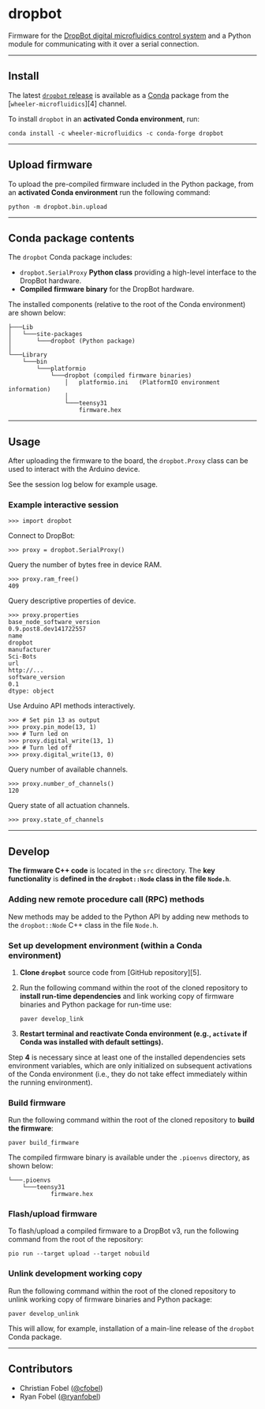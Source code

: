# dropbot #

Firmware for the [DropBot digital microfluidics control system][1] and a Python
module for communicating with it over a serial connection.

-------------------------------------------------------------------------------

Install
-------

The latest [`dropbot` release][3] is available as a [Conda][2] package from the
[`wheeler-microfluidics`][4] channel.

To install `dropbot` in an **activated Conda environment**, run:

    conda install -c wheeler-microfluidics -c conda-forge dropbot

-------------------------------------------------------------------------------

## Upload firmware ##

To upload the pre-compiled firmware included in the Python package, from an
**activated Conda environment** run the following command:

    python -m dropbot.bin.upload

-------------------------------------------------------------------------------

Conda package contents
----------------------

The `dropbot` Conda package includes:

 - `dropbot.SerialProxy` **Python class** providing a high-level interface to
   the DropBot hardware.
 - **Compiled firmware binary** for the DropBot hardware.

The installed components (relative to the root of the Conda environment) are
shown below:

    ├───Lib
    │   └───site-packages
    │       └───dropbot (Python package)
    │
    └───Library
        └───bin
            └───platformio
                └───dropbot (compiled firmware binaries)
                    │   platformio.ini   (PlatformIO environment information)
                    │
                    └───teensy31
                        firmware.hex

-------------------------------------------------------------------------------

## Usage ##

After uploading the firmware to the board, the `dropbot.Proxy` class can be
used to interact with the Arduino device.

See the session log below for example usage.

### Example interactive session ###

    >>> import dropbot

Connect to DropBot:

    >>> proxy = dropbot.SerialProxy()

Query the number of bytes free in device RAM.

    >>> proxy.ram_free()
    409

Query descriptive properties of device.

    >>> proxy.properties
    base_node_software_version                               0.9.post8.dev141722557
    name                                                                    dropbot
    manufacturer                                                           Sci-Bots
    url                                                                  http://...
    software_version                                                            0.1
    dtype: object

Use Arduino API methods interactively.

    >>> # Set pin 13 as output
    >>> proxy.pin_mode(13, 1)
    >>> # Turn led on
    >>> proxy.digital_write(13, 1)
    >>> # Turn led off
    >>> proxy.digital_write(13, 0)

Query number of available channels.

    >>> proxy.number_of_channels()
    120

Query state of all actuation channels.

    >>> proxy.state_of_channels


-------------------------------------------------------------------------------

Develop
-------

**The firmware C++ code** is located in the `src` directory.  The **key
functionality** is **defined in the `dropbot::Node` class in the file
`Node.h`**.


### Adding new remote procedure call (RPC) methods ###

New methods may be added to the Python API by adding new methods to the
`dropbot::Node` C++ class in the file `Node.h`.


### Set up development environment (within a Conda environment) ###

 1. **Clone `dropbot`** source code from [GitHub repository][5].
 2. Run the following command within the root of the cloned repository to
    **install run-time dependencies** and link working copy of firmware
    binaries and Python package for run-time use:

        paver develop_link

 4. **Restart terminal and reactivate Conda environment (e.g., `activate` if
    Conda was installed with default settings).**

Step **4** is necessary since at least one of the installed dependencies sets
environment variables, which are only initialized on subsequent activations of
the Conda environment (i.e., they do not take effect immediately within the
running environment).


### Build firmware ###

Run the following command within the root of the cloned repository to **build
the firmware**:

    paver build_firmware

The compiled firmware binary is available under the `.pioenvs` directory, as
shown below:

    └───.pioenvs
        └───teensy31
                firmware.hex


### Flash/upload firmware ###

To flash/upload a compiled firmware to a DropBot v3, run the following command
from the root of the repository:

    pio run --target upload --target nobuild


### Unlink development working copy ###

Run the following command within the root of the cloned repository to unlink
working copy of firmware binaries and Python package:

    paver develop_unlink

This will allow, for example, installation of a main-line release of the
`dropbot` Conda package.

-------------------------------------------------------------------------------

Contributors
------------

 - Christian Fobel ([@cfobel](https://github.com/cfobel))
 - Ryan Fobel ([@ryanfobel](https://github.com/ryanfobel))



[1]: https://www.arduino.cc/en/Reference/HomePage
[2]: http://www.scons.org/
[3]: https://github.com/wheeler-microfluidics/base_node_rpc
